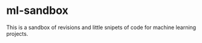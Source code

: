# ml-sandbox
This is a sandbox of revisions and little snipets of code for machine learning projects.
